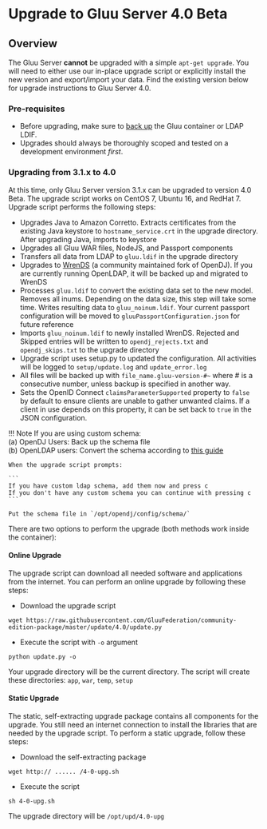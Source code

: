 # Upgrade to Gluu Server 4.0 Beta

## Overview
The Gluu Server **cannot** be upgraded with a simple `apt-get upgrade`. You will need to either use our in-place upgrade script or explicitly install the new version and export/import your data. Find the existing version below for upgrade instructions to Gluu Server 4.0. 

### Pre-requisites

- Before upgrading, make sure to [back up](../operation/backup.md) the Gluu container or LDAP LDIF. 
- Upgrades should always be thoroughly scoped and tested on a development environment *first*.

### Upgrading from 3.1.x to 4.0

At this time, only Gluu Server version 3.1.x can be upgraded to version 4.0 Beta. The upgrade script works on CentOS 7, Ubuntu 16, and RedHat 7. Upgrade script performs the following steps:

- Upgrades Java to Amazon Corretto. Extracts certificates from the existing Java keystore to `hostname_service.crt` in the upgrade directory. After upgrading Java, imports to keystore
- Upgrades all Gluu WAR files, NodeJS, and Passport components
- Transfers all data from LDAP to `gluu.ldif` in the upgrade directory
- Upgrades to [WrenDS](https://github.com/WrenSecurity/wrends) (a community maintained fork of OpenDJ). If you are currently running OpenLDAP, it will be backed up and migrated to WrenDS
- Processes `gluu.ldif` to convert the existing data set to the new model. Removes all inums. Depending on the data
size, this step will take some time. Writes resulting data to `gluu_noinum.ldif`. Your current passport configuration
will be moved to `gluuPassportConfiguration.json` for future reference
- Imports `gluu_noinum.ldif` to newly installed WrenDS. Rejected and Skipped entries will be written to 
`opendj_rejects.txt` and `opendj_skips.txt` to the upgrade directory
- Upgrade script uses setup.py to updated the configuration. All activities will be logged to `setup/update.log` and
`update_error.log`
- All files will be backed up with `file_name.gluu-version-#~` where # is a consecutive number, unless backup is specified in
another way.
- Sets the OpenID Connect `claimsParameterSupported` property to `false` by default to ensure clients are unable to gather unwanted claims. If a client in use depends on this property, it can be set back to `true` in the JSON configuration.

!!! Note
    If you are using custom schema:  
    (a) OpenDJ Users: Back up the schema file  
    (b) OpenLDAP users: Convert the schema according to [this guide](https://backstage.forgerock.com/docs/opendj/3.5/admin-guide/#chap-schema)  
    
    When the upgrade script prompts:  
    
    ```
    If you have custom ldap schema, add them now and press c  
    If you don't have any custom schema you can continue with pressing c
    ```
    
    Put the schema file in `/opt/opendj/config/schema/`


There are two options to perform the upgrade (both methods work inside the container):

#### Online Upgrade
The upgrade script can download all needed software and applications from the internet. You can perform an online upgrade by following these steps:

* Download the upgrade script

```
wget https://raw.githubusercontent.com/GluuFederation/community-edition-package/master/update/4.0/update.py
```

* Execute the script with `-o` argument

```
python update.py -o
```

Your upgrade directory will be the current directory. The script will create these directories: `app`, `war`, `temp`, `setup`

#### Static Upgrade
The static, self-extracting upgrade package contains all components for the upgrade. You still need an internet connection to install the libraries that are needed by the upgrade script. To perform a static upgrade, follow these steps:

* Download the self-extracting package

```
wget http:// ...... /4-0-upg.sh
```

* Execute the script

```
sh 4-0-upg.sh
```

The upgrade directory will be `/opt/upd/4.0-upg`
